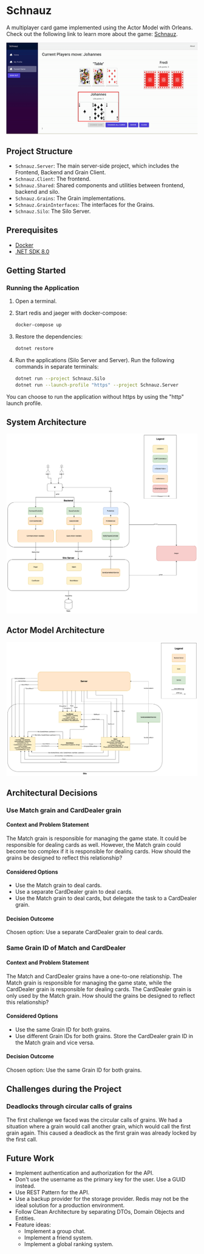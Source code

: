 # Schnauz
A multiplayer card game implemented using the Actor Model with Orleans. Check out the following link to learn more about the game: [Schnauz](https://en.wikipedia.org/wiki/Schwimmen).

![Alt Text](images/record.gif)

## Project Structure

- `Schnauz.Server`: The main server-side project, which includes the Frontend, Backend and Grain Client.
- `Schnauz.Client`: The frontend.
- `Schnauz.Shared`: Shared components and utilities between frontend, backend and silo.
- `Schnauz.Grains`: The Grain implementations.
- `Schnauz.GrainInterfaces`: The interfaces for the Grains.
- `Schnauz.Silo`: The Silo Server.

## Prerequisites

- [Docker](https://www.docker.com/products/docker-desktop)
- [.NET SDK 8.0](https://dotnet.microsoft.com/download/dotnet/8.0)

## Getting Started

### Running the Application

1. Open a terminal.
2. Start redis and jaeger with docker-compose:

    ```sh
    docker-compose up
    ```
3. Restore the dependencies:

    ```sh
    dotnet restore
    ```

4. Run the applications (Silo Server and Server). Run the following commands in separate terminals:

    ```sh
    dotnet run --project Schnauz.Silo
    dotnet run --launch-profile "https" --project Schnauz.Server
    ```
   
You can choose to run the application without https by using the "http" launch profile.

## System Architecture
![Alt text](images/schnauz.drawio.png)


## Actor Model Architecture
![Alt text](images/actor-architecture.drawio.png)

## Architectural Decisions

### Use Match grain and CardDealer grain

#### Context and Problem Statement
The Match grain is responsible for managing the game state. It could be responsible for dealing cards as well.
However, the Match grain could become too complex if it is responsible for dealing cards.
How should the grains be designed to reflect this relationship?

#### Considered Options

* Use the Match grain to deal cards.
* Use a separate CardDealer grain to deal cards.
* Use the Match grain to deal cards, but delegate the task to a CardDealer grain.

#### Decision Outcome

Chosen option: Use a separate CardDealer grain to deal cards.

### Same Grain ID of Match and CardDealer

#### Context and Problem Statement

The Match and CardDealer grains have a one-to-one relationship. 
The Match grain is responsible for managing the game state, while the CardDealer grain is responsible for dealing cards. 
The CardDealer grain is only used by the Match grain.
How should the grains be designed to reflect this relationship?

#### Considered Options

* Use the same Grain ID for both grains.
* Use different Grain IDs for both grains. Store the CardDealer grain ID in the Match grain and vice versa.

#### Decision Outcome

Chosen option: Use the same Grain ID for both grains.


## Challenges during the Project
### Deadlocks through circular calls of grains
The first challenge we faced was the circular calls of grains. 
We had a situation where a grain would call another grain, which would call the first grain again. 
This caused a deadlock as the first grain was already locked by the first call.


## Future Work
* Implement authentication and authorization for the API.
* Don't use the username as the primary key for the user. Use a GUID instead.
* Use REST Pattern for the API.
* Use a backup provider for the storage provider. Redis may not be the ideal solution for a production environment.
* Follow Clean Architecture by separating DTOs, Domain Objects and Entities.
* Feature ideas:
   * Implement a group chat.
   * Implement a friend system.
   * Implement a global ranking system.
